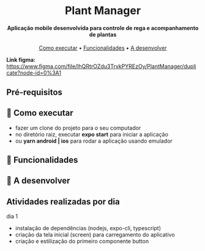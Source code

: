 
<h1 align="center">
  Plant Manager
</h1>

<h4 align="center">Aplicação mobile desenvolvida para controle de rega e acompanhamento de plantas</h4>

<p align="center">
  <a href="#como-executar">Como executar</a> •
  <a href="#funcionalidades">Funcionalidades</a> •
  <a href="#a-desenvolver">A desenvolver</a>
</p>

**Link figma:** https://www.figma.com/file/IhQRtrOZdu3TrvkPYREzOy/PlantManager/duplicate?node-id=0%3A1

## Pré-requisitos

## 🚀 Como executar
- fazer um clone do projeto para o seu computador
- no diretório raiz, executar **expo start** para iniciar a aplicação
- ou **yarn android | ios** para rodar a aplicação usando emulador

## 💬 Funcionalidades

## 🔧 A desenvolver

## Atividades realizadas por dia
dia 1
- instalação de dependências (nodejs, expo-cli, typescript)
- criação da tela inicial (screen) para carregamento do aplicativo
- criação e estilização do primeiro componente button
